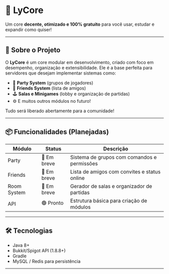 # 💠 LyCore

Um core **decente, otimizado e 100% gratuito** para você usar, estudar e expandir como quiser!

---

## 🚀 Sobre o Projeto

O **LyCore** é um core modular em desenvolvimento, criado com foco em desempenho, organização e extensibilidade. Ele é a base perfeita para servidores que desejam implementar sistemas como:

- 🎉 **Party System** (grupos de jogadores)
- 🤝 **Friends System** (lista de amigos)
- 🕹️ **Salas e Minigames** (lobby e organização de partidas)
- ⚙️ E muitos outros módulos no futuro!

Tudo será liberado abertamente para a comunidade!

---

## 📦 Funcionalidades (Planejadas)

| Módulo         | Status     | Descrição                                     |
|----------------|------------|-----------------------------------------------|
| Party          | 🔄 Em breve | Sistema de grupos com comandos e permissões   |
| Friends        | 🔄 Em breve | Lista de amigos com convites e status online  |
| Room System    | 🔄 Em breve | Gerador de salas e organizador de partidas    |
| API            | 🟢 Pronto   | Estrutura básica para criação de módulos      |

---

## 🛠️ Tecnologias

- Java 8+
- Bukkit/Spigot API (1.8.8+)
- Gradle
- MySQL / Redis para persistência

---
